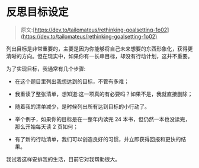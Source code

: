 # 反思目标设定

> 原文:[https://dev.to/tailomateus/rethinking-goalsetting-1o02](https://dev.to/tailomateus/rethinking-goalsetting-1o02)

列出目标是非常重要的，主要是因为你能够将自己未来想要的东西形象化，获得更清晰的方向。但在现实中，如果你有一长串目标，却没有行动计划，这并不重要。

为了实现目标，我通常有几个步骤:

*   在这个题目里列出我想达到的目标，不管有多难；

*   我重读了整张清单，想知道:这一项真的有必要吗？如果不是，我就直接删除；

*   随着我的清单减少，是时候列出所有达到目标的小行动了。

*   举个例子，如果你的目标是在一整年内读完 24 本书，但仍然一本也没读完，那么开始每天读 2 页如何；

*   有了新的行动清单，我们可以创造良好的习惯，并立即获得回报和更快的结果。

我试着这样安排我的生活，目前它对我帮助很大。